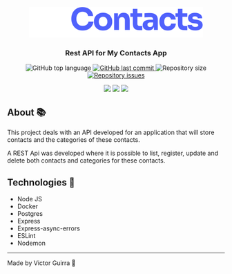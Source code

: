 <div align="center">
    <img src="./mycontacts_logo.svg">
</div>

<h3 align="center">Rest API for My Contacts App</h3>


<!-- <h2 align="center">My Contacts - Rest API<h2> -->


<p align="center">
    <img alt="GitHub top language" src="https://img.shields.io/github/languages/top/victorguirra/mycontacts">

<a href="https://github.com/victorguirra/mycontacts/commits/master">
    <img alt="GitHub last commit" src="https://img.shields.io/github/last-commit/victorguirra/mycontacts">
</a>

<img alt="Repository size" src="https://img.shields.io/github/repo-size/victorguirra/mycontacts">

<a href="https://github.com/victorguirra/mycontacts/issues">
    <img alt="Repository issues" src="https://img.shields.io/github/issues/victorguirra/mycontacts">
</a>
</p>


<div align="center">
    <img src="https://upload.wikimedia.org/wikipedia/commons/thumb/d/d9/Node.js_logo.svg/1200px-Node.js_logo.svg.png" width="80">
    <img src="https://upload.wikimedia.org/wikipedia/commons/thumb/2/29/Postgresql_elephant.svg/1200px-Postgresql_elephant.svg.png"width="80">
    <img src="https://www.mundodocker.com.br/wp-content/uploads/2015/06/docker_facebook_share.png" width="80">
</div>

## About 📚

This project deals with an API developed for an application that will store contacts and the categories of these contacts.

A REST Api was developed where it is possible to list, register, update and delete both contacts and categories for these contacts.

## Technologies 🚀

- Node JS
- Docker
- Postgres
- Express
- Express-async-errors
- ESLint
- Nodemon

---

Made by Victor Guirra 👋